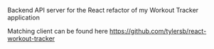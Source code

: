 Backend API server for the React refactor of my Workout Tracker application

Matching client can be found here https://github.com/tylersb/react-workout-tracker